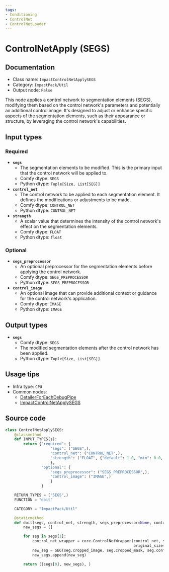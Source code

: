 ```yaml
---
tags:
- Conditioning
- ControlNet
- ControlNetLoader
---
```


# ControlNetApply (SEGS)
## Documentation
- Class name: `ImpactControlNetApplySEGS`
- Category: `ImpactPack/Util`
- Output node: `False`

This node applies a control network to segmentation elements (SEGS), modifying them based on the control network's parameters and potentially an additional control image. It's designed to adjust or enhance specific aspects of the segmentation elements, such as their appearance or structure, by leveraging the control network's capabilities.
## Input types
### Required
- **`segs`**
    - The segmentation elements to be modified. This is the primary input that the control network will be applied to.
    - Comfy dtype: `SEGS`
    - Python dtype: `Tuple[Size, List[SEG]]`
- **`control_net`**
    - The control network to be applied to each segmentation element. It defines the modifications or adjustments to be made.
    - Comfy dtype: `CONTROL_NET`
    - Python dtype: `CONTROL_NET`
- **`strength`**
    - A scalar value that determines the intensity of the control network's effect on the segmentation elements.
    - Comfy dtype: `FLOAT`
    - Python dtype: `float`
### Optional
- **`segs_preprocessor`**
    - An optional preprocessor for the segmentation elements before applying the control network.
    - Comfy dtype: `SEGS_PREPROCESSOR`
    - Python dtype: `SEGS_PREPROCESSOR`
- **`control_image`**
    - An optional image that can provide additional context or guidance for the control network's application.
    - Comfy dtype: `IMAGE`
    - Python dtype: `IMAGE`
## Output types
- **`segs`**
    - Comfy dtype: `SEGS`
    - The modified segmentation elements after the control network has been applied.
    - Python dtype: `Tuple[Size, List[SEG]]`
## Usage tips
- Infra type: `CPU`
- Common nodes:
    - [DetailerForEachDebugPipe](../../ComfyUI-Impact-Pack/Nodes/DetailerForEachDebugPipe.md)
    - [ImpactControlNetApplySEGS](../../ComfyUI-Impact-Pack/Nodes/ImpactControlNetApplySEGS.md)



## Source code
```python
class ControlNetApplySEGS:
    @classmethod
    def INPUT_TYPES(s):
        return {"required": {
                    "segs": ("SEGS",),
                    "control_net": ("CONTROL_NET",),
                    "strength": ("FLOAT", {"default": 1.0, "min": 0.0, "max": 10.0, "step": 0.01}),
                    },
                "optional": {
                    "segs_preprocessor": ("SEGS_PREPROCESSOR",),
                    "control_image": ("IMAGE",)
                    }
                }

    RETURN_TYPES = ("SEGS",)
    FUNCTION = "doit"

    CATEGORY = "ImpactPack/Util"

    @staticmethod
    def doit(segs, control_net, strength, segs_preprocessor=None, control_image=None):
        new_segs = []

        for seg in segs[1]:
            control_net_wrapper = core.ControlNetWrapper(control_net, strength, segs_preprocessor, seg.control_net_wrapper,
                                                         original_size=segs[0], crop_region=seg.crop_region, control_image=control_image)
            new_seg = SEG(seg.cropped_image, seg.cropped_mask, seg.confidence, seg.crop_region, seg.bbox, seg.label, control_net_wrapper)
            new_segs.append(new_seg)

        return ((segs[0], new_segs), )

```
